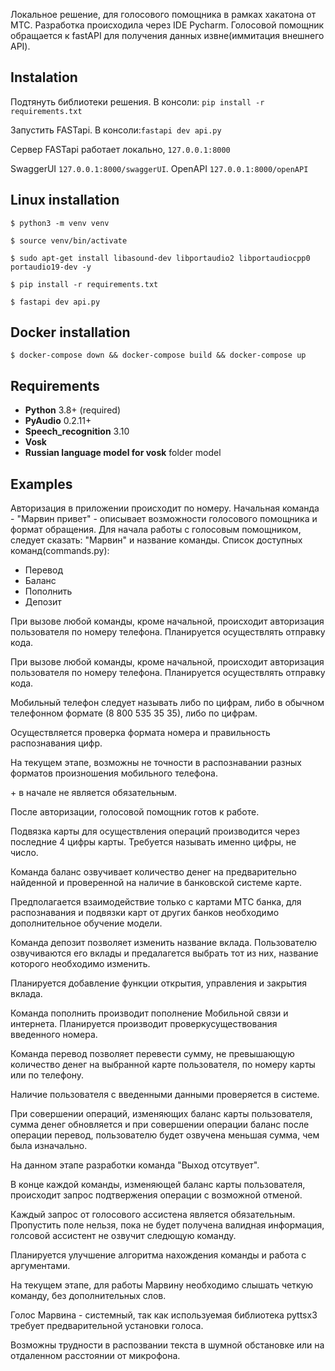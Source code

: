Локальное решение, для голосового помощника в рамках хакатона от МТС. 
Разработка происходила через IDE Pycharm. Голосовой помощник обращается к fastAPI для получения данных извне(иммитация внешнего API).


Instalation
------------    
Подтянуть библиотеки решения. В консоли: ``pip install -r requirements.txt``  

Запустить FASTapi. В консоли:``fastapi dev api.py``  

Сервер FASTapi работает локально, ``127.0.0.1:8000``

SwaggerUI ``127.0.0.1:8000/swaggerUI``. OpenAPI ``127.0.0.1:8000/openAPI``


Linux installation
------------
`$ python3 -m venv venv`

`$ source venv/bin/activate`

`$ sudo apt-get install libasound-dev libportaudio2 libportaudiocpp0 portaudio19-dev -y`

`$ pip install -r requirements.txt`

`$ fastapi dev api.py`


Docker installation
------------
`$ docker-compose down && docker-compose build && docker-compose up`


Requirements
------------
* **Python** 3.8+ (required)
* **PyAudio** 0.2.11+ 
* **Speech_recognition** 3.10
* **Vosk**
* **Russian language model for vosk** folder model  

Examples
--------  
Авторизация в приложении происходит по номеру. Начальная команда - "Марвин привет" - описывает возможности голосового помощника и формат обращения.
Для начала работы с голосовым помощником, следует сказать: "Марвин" и название команды. Список доступных команд(commands.py):
* Перевод
* Баланс
* Пополнить
* Депозит

При вызове любой команды, кроме начальной, происходит авторизация пользователя по номеру телефона. Планируется осуществлять отправку кода.  

При вызове любой команды, кроме начальной, происходит авторизация пользователя по номеру телефона. Планируется осуществлять отправку кода.  

Мобильный телефон следует называть либо по цифрам, либо в обычном телефонном формате (8 800 535 35 35), либо по цифрам. 

Осуществляется проверка формата номера и правильность распознавания цифр.  

На текущем этапе, возможны не точности в распознавании разных форматов произношения мобильного телефона.  

\+ в начале не является обязательным.  
 
После авторизации, голосовой помощник готов к работе.   

Подвязка карты для осуществления операций производится через последние 4 цифры карты. Требуется называть именно цифры, не число.  

Команда баланс озвучивает количество денег на предварительно найденной и проверенной на наличие в банковской системе карте.  

Предполагается взаимодействие только с картами МТС банка, для распознавания и подвязки карт от других банков необходимо дополнительное обучение модели.  

Команда депозит позволяет изменить название вклада. Пользователю озвучиваются его вклады и предалагется выбрать тот из них, название которого необходимо изменить.  

Планируется добавление функции открытия, управления и закрытия вклада.  

Команда пополнить производит пополнение Мобильной связи и интернета. Планируется производит проверкусуществования введенного номера.  

Команда перевод позволяет перевести сумму, не превышающую количество денег на выбранной карте пользователя, по номеру карты или по телефону.   

Наличие пользователя с введенными данными проверяется в системе.   

При совершении операций, изменяющих баланс карты пользователя, сумма денег обновляется и при совершении операции баланс после операции перевод, пользователю будет озвучена меньшая сумма, чем была изначально.  

На данном этапе разработки команда "Выход отсутвует".  

В конце каждой команды, изменяющей баланс карты пользователя, происходит запрос подтвержения операции с возможной отменой.  

Каждый запрос от голосового ассистена является обязательным. Пропустить поле нельзя, пока не будет получена валидная информация, голсовой ассистент не озвучит следющую команду.  

Планируется улучшение алгоритма нахождения команды и работа с аргументами.  

На текущем этапе, для работы Марвину необходимо слышать четкую команду, без дополнительных слов.  

Голос Марвина - системный, так как используемая библиотека pyttsx3 требует предварительной установки голоса.   

Возможны трудности в распозвании текста в шумной обстановке или на отдаленном расстоянии от микрофона.  
